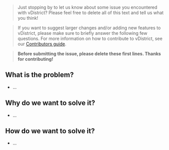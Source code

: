> Just stopping by to let us know about some issue you encountered with vDistrict?
Please feel free to delete all of this text and tell us what you think!

> If you want to suggest larger changes and/or adding new features to vDistrict,
please make sure to briefly answer the following few questions. For more
information on how to contribute to vDistrict, see our
[Contributors guide](../../doc/contributer.md).

> __Before submitting the issue,
please delete these first lines. Thanks for contributing!__

## What is the problem?

- ...

## Why do we want to solve it?

- ...

## How do we want to solve it?

- ...
